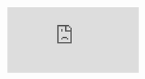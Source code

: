 <embed src="https://github.com/sriva-e/LXMERT-AdvTrain-VQA/blob/main/Visual_Question_Answering_with_LSTM.pdf" type= "application/pdf">
